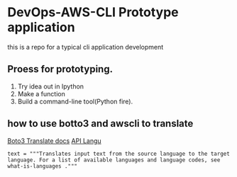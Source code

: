 # DevOps-AWS-CLI Prototype application
 this is a repo for a typical cli application development
 
 ## Proess for prototyping.
1. Try idea out in Ipython
2. Make a function
3. Build a command-line tool(Python fire).

## how to use botto3 and awscli to translate

[Boto3 Translate docs](https://boto3.amazonaws.com/v1/documentation/api/latest/reference/services/translate.html#Translate.Client.translate_text)
[API Langu](https://docs.aws.amazon.com/translate/latest/APIReference/API_ListLanguages.html)



``` text = """Translates input text from the source language to the target language. For a list of available languages and language codes, see what-is-languages .""" ```